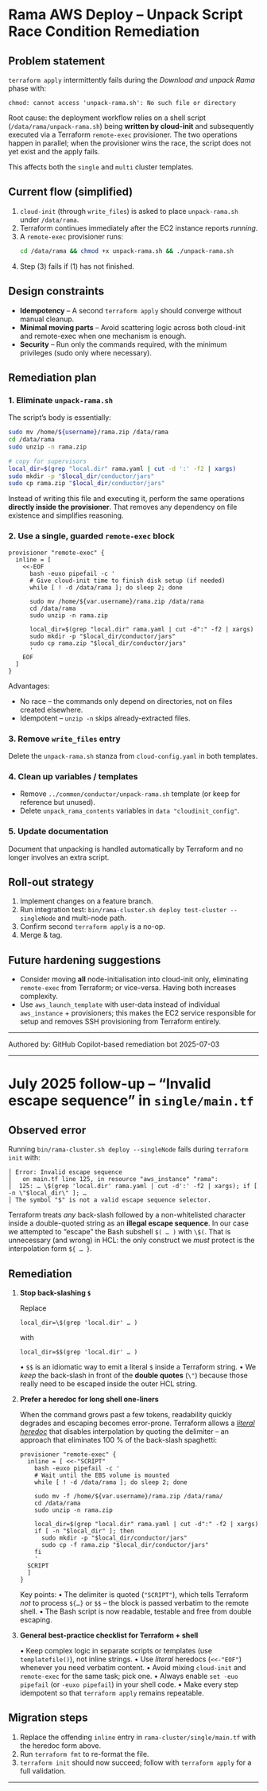 # Rama AWS Deploy – Unpack Script Race Condition Remediation

## Problem statement

`terraform apply` intermittently fails during the *Download and unpack Rama* phase with:

```
chmod: cannot access 'unpack-rama.sh': No such file or directory
```

Root cause: the deployment workflow relies on a shell script (`/data/rama/unpack-rama.sh`) being **written by cloud-init** and subsequently executed via a Terraform `remote-exec` provisioner.  The two operations happen in parallel; when the provisioner wins the race, the script does not yet exist and the apply fails.

This affects both the `single` and `multi` cluster templates.

## Current flow (simplified)

1. `cloud-init` (through `write_files`) is asked to place `unpack-rama.sh` under `/data/rama`.
2. Terraform continues immediately after the EC2 instance reports *running*.
3. A `remote-exec` provisioner runs:
   ```bash
   cd /data/rama && chmod +x unpack-rama.sh && ./unpack-rama.sh
   ```
4. Step (3) fails if (1) has not finished.

## Design constraints

* **Idempotency** – A second `terraform apply` should converge without manual cleanup.
* **Minimal moving parts** – Avoid scattering logic across both cloud-init and remote-exec when one mechanism is enough.
* **Security** – Run only the commands required, with the minimum privileges (sudo only where necessary).

## Remediation plan

### 1. Eliminate `unpack-rama.sh`

The script’s body is essentially:

```bash
sudo mv /home/${username}/rama.zip /data/rama
cd /data/rama
sudo unzip -n rama.zip

# copy for supervisors
local_dir=$(grep "local.dir" rama.yaml | cut -d ':' -f2 | xargs)
sudo mkdir -p "$local_dir/conductor/jars"
sudo cp rama.zip "$local_dir/conductor/jars"
```

Instead of writing this file and executing it, perform the same operations **directly inside the provisioner**.  That removes any dependency on file existence and simplifies reasoning.

### 2. Use a single, guarded `remote-exec` block

```
provisioner "remote-exec" {
  inline = [
    <<-EOF
      bash -euxo pipefail -c '
      # Give cloud-init time to finish disk setup (if needed)
      while [ ! -d /data/rama ]; do sleep 2; done

      sudo mv /home/${var.username}/rama.zip /data/rama
      cd /data/rama
      sudo unzip -n rama.zip

      local_dir=$(grep "local.dir" rama.yaml | cut -d":" -f2 | xargs)
      sudo mkdir -p "$local_dir/conductor/jars"
      sudo cp rama.zip "$local_dir/conductor/jars"
      '
    EOF
  ]
}
```

Advantages:
* No race – the commands only depend on directories, not on files created elsewhere.
* Idempotent – `unzip -n` skips already-extracted files.

### 3. Remove `write_files` entry

Delete the `unpack-rama.sh` stanza from `cloud-config.yaml` in both templates.

### 4. Clean up variables / templates

* Remove `../common/conductor/unpack-rama.sh` template (or keep for reference but unused).
* Delete `unpack_rama_contents` variables in `data "cloudinit_config"`.

### 5. Update documentation

Document that unpacking is handled automatically by Terraform and no longer involves an extra script.

## Roll-out strategy

1. Implement changes on a feature branch.
2. Run integration test: `bin/rama-cluster.sh deploy test-cluster --singleNode` and multi-node path.
3. Confirm second `terraform apply` is a no-op.
4. Merge & tag.

## Future hardening suggestions

* Consider moving **all** node-initialisation into cloud-init only, eliminating `remote-exec` from Terraform; or vice-versa. Having both increases complexity.
* Use `aws_launch_template` with user-data instead of individual `aws_instance` + provisioners; this makes the EC2 service responsible for setup and removes SSH provisioning from Terraform entirely.

---

Authored by: GitHub Copilot-based remediation bot 2025-07-03

---

# July 2025 follow-up – “Invalid escape sequence” in `single/main.tf`

## Observed error

Running `bin/rama-cluster.sh deploy --singleNode` fails during `terraform init` with:

```
│ Error: Invalid escape sequence
│   on main.tf line 125, in resource "aws_instance" "rama":
│  125: … \$(grep 'local.dir' rama.yaml | cut -d':' -f2 | xargs); if [ -n \"$local_dir\" ]; …
│ The symbol "$" is not a valid escape sequence selector.
```

Terraform treats *any* back-slash followed by a non-whitelisted character inside a double-quoted
string as an **illegal escape sequence**.  In our case we attempted to “escape” the Bash subshell
`$( … )` with `\$(`.  That is unnecessary (and wrong) in HCL: the only construct we *must* protect
is the interpolation form `${ … }`.

## Remediation

1. **Stop back-slashing `$`**

   Replace

   ```hcl
   local_dir=\$(grep 'local.dir' … )
   ```

   with

   ```hcl
   local_dir=$$(grep 'local.dir' … )
   ```

   • `$$` is an idiomatic way to emit a literal `$` inside a Terraform string.
   • We *keep* the back-slash in front of the **double quotes** (`\"`) because those really need to
     be escaped inside the outer HCL string.

2. **Prefer a heredoc for long shell one-liners**

   When the command grows past a few tokens, readability quickly degrades and escaping becomes
   error-prone.  Terraform allows a [*literal heredoc*](https://developer.hashicorp.com/terraform/language/expressions/strings#heredoc-templates)
   that disables interpolation by quoting the delimiter – an approach that eliminates 100 % of the
   back-slash spaghetti:

   ```hcl
   provisioner "remote-exec" {
     inline = [ <<-"SCRIPT"
       bash -euxo pipefail -c '
       # Wait until the EBS volume is mounted
       while [ ! -d /data/rama ]; do sleep 2; done

       sudo mv -f /home/${var.username}/rama.zip /data/rama/
       cd /data/rama
       sudo unzip -n rama.zip

       local_dir=$(grep "local.dir" rama.yaml | cut -d":" -f2 | xargs)
       if [ -n "$local_dir" ]; then
         sudo mkdir -p "$local_dir/conductor/jars"
         sudo cp -f rama.zip "$local_dir/conductor/jars"
       fi
       '
     SCRIPT
     ]
   }
   ```

   Key points:
   • The delimiter is quoted (`"SCRIPT"`), which tells Terraform *not* to process `${…}` or `$$` –
     the block is passed verbatim to the remote shell.
   • The Bash script is now readable, testable and free from double escaping.

3. **General best-practice checklist for Terraform + shell**

   • Keep complex logic in separate scripts or templates (use `templatefile()`), not inline strings.
   • Use *literal* heredocs (`<<-"EOF"`) whenever you need verbatim content.
   • Avoid mixing `cloud-init` and `remote-exec` for the same task; pick one.
   • Always enable `set -euo pipefail` (or `-euxo pipefail`) in your shell code.
   • Make every step idempotent so that `terraform apply` remains repeatable.

## Migration steps

1. Replace the offending `inline` entry in `rama-cluster/single/main.tf` with the heredoc form above.
2. Run `terraform fmt` to re-format the file.
3. `terraform init` should now succeed; follow with `terraform apply` for a full validation.

---

